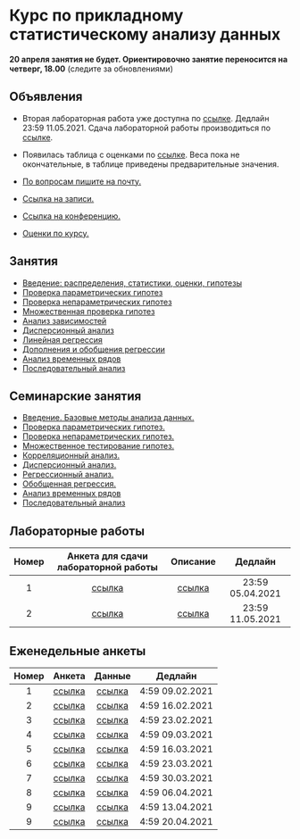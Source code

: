 # Курс по прикладному статистическому анализу данных

**20 апреля занятия не будет. Ориентировочно занятие переносится на четверг, 18.00** (следите за обновлениями)

## Объявления
* Вторая лабораторная работа уже доступна по [ссылке](labs/lab2). Дедлайн 23:59 11.05.2021. Сдача лабораторной работы производиться по [ссылке](https://forms.gle/c8kfrQY5DXWcgsFw7). 
* Появилась таблица с оценками по [ссылке](https://docs.google.com/spreadsheets/d/1oKTGL15X1BGjQp2dIMvYn087HjI0ylyeo0HcF_MHgGE/edit?usp=sharing). Веса пока не окончательные, в таблице приведены предварительные значения.

* [По вопросам пишите на почту.](mailto:psad@phystech.edu)
* [Ссылка на записи.](https://youtube.com/playlist?list=PLk4h7dmY2eYEdKleN2_pwDBFwW0oX-pDl)
* [Ссылка на конференцию.](https://meet.google.com/gft-ixoc-ygr)
* [Оценки по курсу.](https://docs.google.com/spreadsheets/d/1oKTGL15X1BGjQp2dIMvYn087HjI0ylyeo0HcF_MHgGE/edit?usp=sharing)

## Занятия
* [Введение: распределения, статистики, оценки, гипотезы](slides/lecture_1_intro.pdf)
* [Проверка параметрических гипотез](slides/lecture_2_ht.pdf)
* [Проверка непараметрических гипотез](slides/lecture_3_nonparam.pdf)
* [Множественная проверка гипотез](slides/lecture_4_mht.pdf)
* [Анализ зависимостей](slides/lecture_5_corr.pdf)
* [Дисперсионный анализ](slides/lecture_6_anova.pdf)
* [Линейная регрессия](slides/l_7_linreg.pdf)
* [Дополнения и обобщения регрессии](slides/l_8_otherreg.pdf)
* [Анализ временных рядов](slides/lecture_9_ts.pdf)
* [Последовательный анализ](slides/l_10_seq.pdf)

## Семинарские занятия
* [Введение. Базовые методы анализа данных.](seminars/sem1/main.ipynb)
* [Проверка параметрических гипотез.](seminars/sem2/main.ipynb)
* [Проверка непараметрических гипотез.](seminars/sem3/main.ipynb)
* [Множественное тестирование гипотез.](seminars/sem4/main.ipynb)
* [Корреляционный анализ.](seminars/sem5/main.ipynb)
* [Дисперсионный анализ.](seminars/sem6/main.ipynb)
* [Регрессионный анализ.](seminars/sem7/main.ipynb)
* [Обобщенная регрессия.](seminars/sem8/main.ipynb)
* [Анализ временных рядов](seminars/sem9/main.ipynb)
* [Последовательный анализ](seminars/sem10/main.ipynb)

## Лабораторные работы
| Номер | Анкета для сдачи лабораторной работы             | Описание                   | Дедлайн            |
| :---: | :----------------------------------------------: | :------------------------: | :----------------: |
| 1     | [ссылка](https://forms.gle/UvT3pi8am6Hvuqw88)    | [ссылка](labs/lab1)        | 23:59 05.04.2021   |
| 2     | [ссылка](https://forms.gle/c8kfrQY5DXWcgsFw7)    | [ссылка](labs/lab2)        | 23:59 11.05.2021   |

## Еженедельные анкеты
| Номер   | Анкета                                           | Данные                     | Дедлайн            |
| :-----: | :----------------------------------------------: | :------------------------: | :----------------: |
| 1       | [ссылка](https://forms.gle/snfWxa7bFay5rXWUA)    | [ссылка](hometask/sem1)    | 4:59 09.02.2021    |
| 2       | [ссылка](https://forms.gle/sHNH4mWwPdwe5stc7)    | [ссылка](hometask/sem2)    | 4:59 16.02.2021    |
| 3       | [ссылка](https://forms.gle/b4srHgojBfvpXPxTA)    | [ссылка](hometask/sem3)    | 4:59 23.02.2021    |
| 4       | [ссылка](https://forms.gle/xMFaykz9wW55MM248)    | [ссылка](hometask/sem4)    | 4:59 09.03.2021    |
| 5       | [ссылка](https://forms.gle/7XMT8gnJemK9vPM86)    | [ссылка](hometask/sem5)    | 4:59 16.03.2021    |
| 6       | [ссылка](https://forms.gle/VdDiqB3HAjjiwJNG7)    | [ссылка](hometask/sem6)    | 4:59 23.03.2021    |
| 7       | [ссылка](https://forms.gle/eYkxQucNrdPhjPLT7)    | [ссылка](hometask/sem7)    | 4:59 30.03.2021    |
| 8       | [ссылка](https://forms.gle/zP8bcyfVCifJCZYi8)    | [ссылка](hometask/sem8)    | 4:59 06.04.2021    |
| 9       | [ссылка](https://forms.gle/Rtv7wZdZ9dAekT6fA)    | [ссылка](hometask/sem9)    | 4:59 13.04.2021    |
| 9       | [ссылка](https://forms.gle/2eZqWXRmGTUS7i6J8)    | [ссылка](hometask/sem10)   | 4:59 20.04.2021    |


